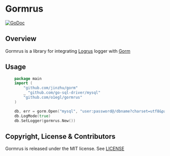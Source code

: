 # Gormrus
[![GoDoc](https://godoc.org/github.com/o1egl/gormrus?status.svg)](https://godoc.org/github.com/o1egl/gormrus)

## Overview

Gormrus is a library for integrating [Logrus](https://github.com/Sirupsen/logrus) logger with [Gorm](https://github.com/jinzhu/gorm)

## Usage

```go
    package main
    import (
        "github.com/jinzhu/gorm"
        _ "github.com/go-sql-driver/mysql"
        "github.com/o1egl/gormrus"
    )

    db, err = gorm.Open("mysql", "user:password@/dbname?charset=utf8&parseTime=True&loc=Local")
    db.LogMode(true)
    db.SetLogger(gormrus.New())
````

## Copyright, License & Contributors

Gormrus is released under the MIT license. See [LICENSE](LICENSE)